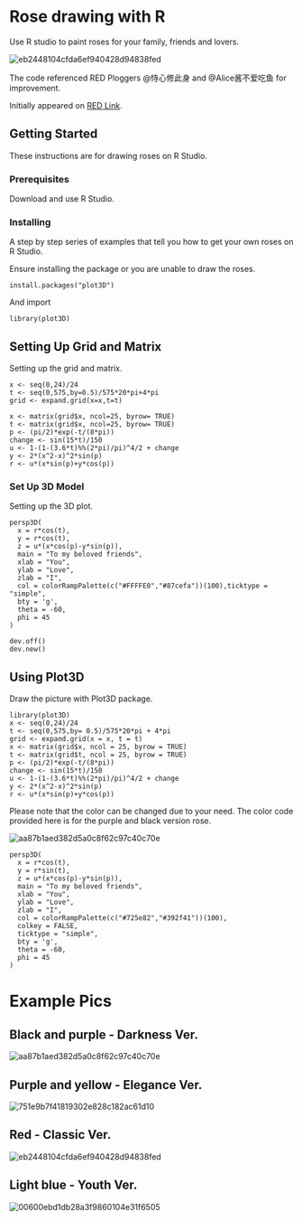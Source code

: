 # Rose drawing with R

Use R studio to paint roses for your family, friends and lovers.

![eb2448104cfda6ef940428d94838fed](https://github.com/user-attachments/assets/2a34191c-2c3d-407e-b92a-132519b578d8)

The code referenced RED Ploggers @恃心修此身 and @Alice酱不爱吃鱼 for improvement.

Initially appeared on
[RED Link](http://xhslink.com/a/1WN9P3fBr96Z).

## Getting Started

These instructions are for drawing roses on R Studio.

### Prerequisites

Download and use R Studio.

### Installing

A step by step series of examples that tell you how to get your own roses on R Studio.

Ensure installing the package or you are unable to draw the roses. 

    install.packages("plot3D")

And import

    library(plot3D)

## Setting Up Grid and Matrix

Setting up the grid and matrix.

    x <- seq(0,24)/24
    t <- seq(0,575,by=0.5)/575*20*pi+4*pi
    grid <- expand.grid(x=x,t=t)

    x <- matrix(grid$x, ncol=25, byrow= TRUE)
    t <- matrix(grid$x, ncol=25, byrow= TRUE)
    p <- (pi/2)*exp(-t/(8*pi))
    change <- sin(15*t)/150
    u <- 1-(1-(3.6*t)%%(2*pi)/pi)^4/2 + change
    y <- 2*(x^2-x)^2*sin(p)
    r <- u*(x*sin(p)+y*cos(p))

  ### Set Up 3D Model

Setting up the 3D plot.

    persp3D(
      x = r*cos(t),
      y = r*cos(t),
      z = u*(x*cos(p)-y*sin(p)),
      main = "To my beloved friends",
      xlab = "You",
      ylab = "Love",
      zlab = "I",
      col = colorRampPalette(c("#FFFFE0","#87cefa"))(100),ticktype = "simple",
      bty = 'g',
      theta = -60,
      phi = 45
    )
    
    dev.off()
    dev.new()

## Using Plot3D

Draw the picture with Plot3D package.

    library(plot3D)
    x <- seq(0,24)/24
    t <- seq(0,575,by= 0.5)/575*20*pi + 4*pi
    grid <- expand.grid(x = x, t = t)
    x <- matrix(grid$x, ncol = 25, byrow = TRUE)
    t <- matrix(grid$t, ncol = 25, byrow = TRUE)
    p <- (pi/2)*exp(-t/(8*pi))
    change <- sin(15*t)/150
    u <- 1-(1-(3.6*t)%%(2*pi)/pi)^4/2 + change
    y <- 2*(x^2-x)^2*sin(p)
    r <- u*(x*sin(p)+y*cos(p))

Please note that the color can be changed due to your need. The color code provided here is for the purple and black version rose.


![aa87b1aed382d5a0c8f62c97c40c70e](https://github.com/user-attachments/assets/68aa0e55-48b1-4629-8b0a-e4bd9ddf9016)





    persp3D(
      x = r*cos(t),
      y = r*sin(t),
      z = u*(x*cos(p)-y*sin(p)),
      main = "To my beloved friends",
      xlab = "You",
      ylab = "Love",
      zlab = "I",
      col = colorRampPalette(c("#725e82","#392f41"))(100),
      colkey = FALSE,
      ticktype = "simple",
      bty = 'g',
      theta = -60,
      phi = 45
    )



# Example Pics

## Black and purple - Darkness Ver.
![aa87b1aed382d5a0c8f62c97c40c70e](https://github.com/user-attachments/assets/5f68fc81-f8b4-4325-ad55-0b3a10c5b384)

## Purple and yellow - Elegance Ver.
![751e9b7f41819302e828c182ac61d10](https://github.com/user-attachments/assets/dc1d7c03-29fd-40c5-8b35-e5f280a6a8c2)

## Red - Classic Ver.
![eb2448104cfda6ef940428d94838fed](https://github.com/user-attachments/assets/9806dd28-7ec4-484e-a7ea-f0891be6124a)

## Light blue - Youth Ver.
![00600ebd1db28a3f9860104e31f6505](https://github.com/user-attachments/assets/9a921871-51a4-4268-a2ed-49688f504c7c)
